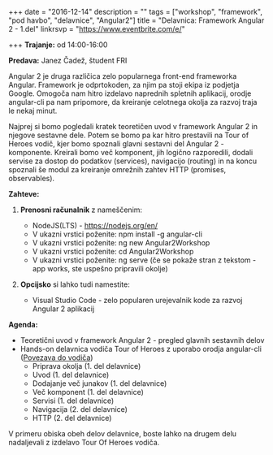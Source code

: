 +++
date = "2016-12-14"
description = ""
tags = ["workshop", "framework", "pod havbo", "delavnice", "Angular2"]
title = "Delavnica: Framework Angular 2 - 1.del"
linkrsvp = "https://www.eventbrite.com/e/"

+++
**Trajanje:** od 14:00-16:00

**Predava:** Janez Čadež, študent FRI

Angular 2 je druga različica zelo popularnega front-end frameworka Angular. Framework je odprtokoden, za njim pa stoji ekipa iz podjetja Google.
Omogoča nam hitro izdelavo naprednih spletnih aplikacij, orodje angular-cli pa nam pripomore, da kreiranje celotnega okolja za razvoj traja le nekaj minut.

<!--more-->

Najprej si bomo pogledali kratek teoretičen uvod v framework Angular 2 in njegove sestavne dele. Potem se bomo pa kar hitro prestavili 
na Tour of Heroes vodič, kjer bomo spoznali glavni sestavni del Angular 2 - komponente. Kreirali bomo več komponent, jih logično razporedili, dodali servise za dostop do podatkov (services),
navigacijo (routing) in na koncu spoznali še modul za kreiranje omrežnih zahtev HTTP (promises, observables).

**Zahteve:**

1. **Prenosni računalnik** z nameščenim:

   - NodeJS(LTS) - https://nodejs.org/en/
   - V ukazni vrstici poženite: npm install -g angular-cli
   - V ukazni vrstici poženite: ng new Angular2Workshop
   - V ukazni vrstici poženite: cd Angular2Workshop 
   - V ukazni vrstici poženite: ng serve (če se pokaže stran z tekstom - app works, ste uspešno pripravili okolje)  
  
2. **Opcijsko** si lahko tudi namestite:

   - Visual Studio Code - zelo popularen urejevalnik kode za razvoj Angular 2 aplikacij
   
**Agenda:**

- Teoretični uvod v framework Angular 2 - pregled glavnih sestavnih delov
- Hands-on delavnica vodiča Tour of Heroes z uporabo orodja angular-cli ([Povezava do vodiča](https://github.com/jamzi/Angular2Workshop))
    - Priprava okolja (1. del delavnice)
    - Uvod (1. del delavnice)
    - Dodajanje več junakov (1. del delavnice)
    - Več komponent (1. del delavnice)
    - Servisi (1. del delavnice)
    - Navigacija (2. del delavnice)
    - HTTP (2. del delavnice)

V primeru obiska obeh delov delavnice, boste lahko na drugem delu nadaljevali z izdelavo Tour Of Heroes vodiča.